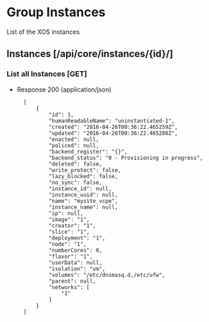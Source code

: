 # Group Instances

List of the XOS instances

## Instances [/api/core/instances/{id}/]

### List all Instances [GET]

+ Response 200 (application/json)

        [
            {
                "id": 1,
                "humanReadableName": "uninstantiated-1",
                "created": "2016-04-26T00:36:22.465259Z",
                "updated": "2016-04-26T00:36:22.465288Z",
                "enacted": null,
                "policed": null,
                "backend_register": "{}",
                "backend_status": "0 - Provisioning in progress",
                "deleted": false,
                "write_protect": false,
                "lazy_blocked": false,
                "no_sync": false,
                "instance_id": null,
                "instance_uuid": null,
                "name": "mysite_vcpe",
                "instance_name": null,
                "ip": null,
                "image": "1",
                "creator": "1",
                "slice": "1",
                "deployment": "1",
                "node": "1",
                "numberCores": 0,
                "flavor": "1",
                "userData": null,
                "isolation": "vm",
                "volumes": "/etc/dnsmasq.d,/etc/ufw",
                "parent": null,
                "networks": [
                    "1"
                ]
            }
        ]
        